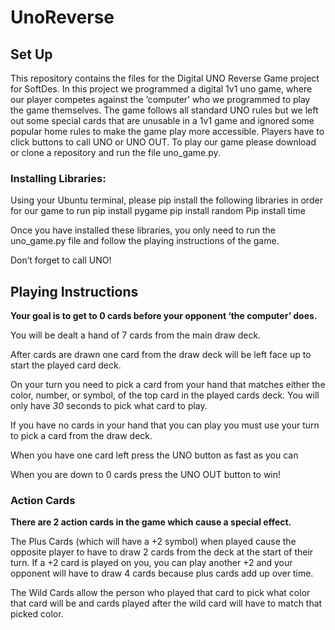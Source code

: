 # UnoReverse

## Set Up

This repository contains the files for the Digital UNO Reverse Game project for SoftDes. In this project we programmed a digital 1v1 uno game, where our player competes against the ‘computer’ who we programmed to play the game themselves. The game follows all standard UNO rules but we left out some special cards that are unusable in a 1v1 game and ignored some popular home rules to make the game play more accessible. Players have to click buttons to call UNO or UNO OUT. To play our game please download or clone a repository and run the file uno_game.py.


### Installing Libraries:
Using your Ubuntu terminal, please pip install the following libraries in order for our game to run
pip install pygame
pip install random
Pip install time

Once you have installed these libraries, you only need to run the uno_game.py file and follow the playing instructions of the game. 

Don’t forget to call UNO! 

## Playing Instructions
**Your goal is to get to 0 cards before your opponent ‘the computer’ does.**

You will be dealt a hand of 7 cards from the main draw deck. 

After cards are drawn one card from the draw deck will be left face up to start the played card deck. 

On your turn you need to pick a card from your hand that matches either the color, number, or symbol, of the top card in the played cards deck. You will only have _30_ seconds to pick what card to play.

If you have no cards in your hand that you can play you must use your turn to pick a card from the draw deck.

When you have one card left press the UNO button as fast as you can

When you are down to 0 cards press the UNO OUT button to win!

### Action Cards
**There are 2 action cards in the game which cause a special effect.**

The Plus Cards (which will have a +2 symbol) when played cause the opposite player to have to draw 2 cards from the deck at the start of their turn. If a +2 card is played on you, you can play another +2 and your opponent will have to draw 4 cards because plus cards add up over time. 

The Wild Cards allow the person who played that card to pick what color that card will be and cards played after the wild card will have to match that picked color. 
